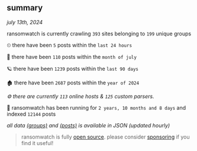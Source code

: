 
## summary
_july 13th, 2024_

ransomwatch is currently crawling `393` sites belonging to `199` unique groups

⏲ there have been `5` posts within the `last 24 hours`

🦈 there have been `110` posts within the `month of july`

🪐 there have been `1239` posts within the `last 90 days`

🏚 there have been `2687` posts within the `year of 2024`

_⚙️ there are currently `113` online hosts & `125` custom parsers._

🦕 ransomwatch has been running for `2 years, 10 months and 8 days` and indexed `12144` posts

_all data  [(groups)](http://ransomwhat.telemetry.ltd/groups) and [(posts)](http://ransomwhat.telemetry.ltd/posts) is available in JSON (updated hourly)_

> ransomwatch is fully [open source](https://github.com/joshhighet/ransomwatch#ransomwatch--). please consider [sponsoring](https://github.com/sponsors/joshhighet) if you find it useful!
